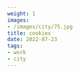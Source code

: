 ```yaml
---
weight: 1
images:
- /images/city/75.jpg
title: cookies
date: 2022-07-23
tags:
- work
- city
---
```

